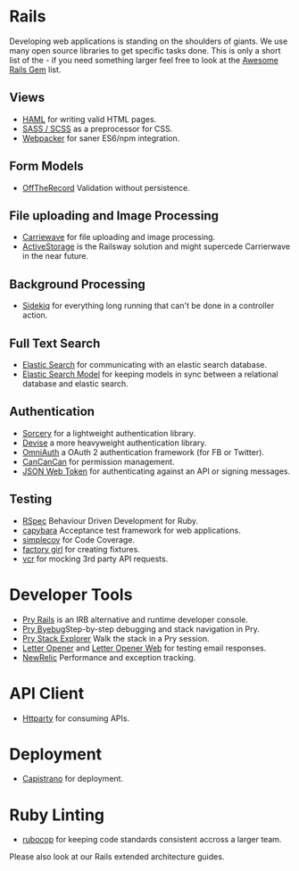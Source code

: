 # Rails

Developing web applications is standing on the shoulders of giants. We use many open source libraries to get specific tasks done. This is only a short list of the - if you need something larger feel free to look at the [Awesome Rails Gem](https://github.com/hothero/awesome-rails-gem) list.

## Views

- [HAML](http://haml.info/) for writing valid HTML pages.
- [SASS / SCSS](http://sass-lang.com/) as a preprocessor for CSS.
- [Webpacker](https://github.com/rails/webpacker) for saner ES6/npm integration.

## Form Models

- [OffTheRecord](https://gitlab.9elements.com/9elements/off_the_record) Validation without persistence.

## File uploading and Image Processing

- [Carriewave](https://github.com/carrierwaveuploader/carrierwave) for file uploading and image processing.
- [ActiveStorage](https://github.com/rails/rails/tree/master/activestorage) is the Railsway solution and might supercede Carrierwave in the near future.

## Background Processing

- [Sidekiq](https://github.com/mperham/sidekiq) for everything long running that can't be done in a controller action.


## Full Text Search

- [Elastic Search](https://github.com/elastic/elasticsearch-rails) for communicating with an elastic search database.
- [Elastic Search Model](https://github.com/elastic/elasticsearch-rails/tree/master/elasticsearch-model) for keeping models in sync between a relational database and elastic search.

## Authentication

- [Sorcery](https://github.com/Sorcery/sorcery) for a lightweight authentication library.
- [Devise](https://github.com/plataformatec/devise) a more heavyweight authentication library.
- [OmniAuth](https://github.com/omniauth/omniauth) a OAuth 2 authentication framework (for FB or Twitter).
- [CanCanCan](https://github.com/CanCanCommunity/cancancan) for permission management.
- [JSON Web Token](https://jwt.io/) for authenticating against an API or signing messages.

## Testing

- [RSpec](http://rspec.info/) Behaviour Driven
Development for Ruby.
- [capybara](https://github.com/teamcapybara/capybara) Acceptance test framework for web applications.
- [simplecov](https://github.com/colszowka/simplecov) for Code Coverage.
- [factory girl](https://github.com/thoughtbot/factory_girl) for creating fixtures.
- [vcr](https://github.com/vcr/vcr) for mocking 3rd party API requests.

# Developer Tools

- [Pry Rails](https://github.com/rweng/pry-rails) is an IRB alternative and runtime developer console.
- [Pry Byebug](https://github.com/deivid-rodriguez/pry-byebug)Step-by-step debugging and stack navigation in Pry.
- [Pry Stack Explorer](https://github.com/pry/pry-stack_explorer) Walk the stack in a Pry session.
- [Letter Opener](https://github.com/ryanb/letter_opener) and [Letter Opener Web](https://github.com/fgrehm/letter_opener_web) for testing email responses.
- [NewRelic](https://newrelic.com/) Performance and exception tracking.

# API Client

- [Httparty](https://github.com/jnunemaker/httparty) for consuming APIs.

# Deployment

- [Capistrano](http://capistranorb.com/) for deployment.

# Ruby Linting

- [rubocop](https://github.com/bbatsov/rubocop) for keeping code standards consistent accross a larger team.

Please also look at our Rails extended architecture guides.

